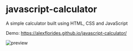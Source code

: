 # javascript-calculator
A simple calculator built using HTML, CSS and JavaScript

Demo: https://alexflorides.github.io/javascript-calculator/

![preview](https://user-images.githubusercontent.com/47948084/90252176-f64c0980-de36-11ea-96c0-217907a1f0a7.PNG)
